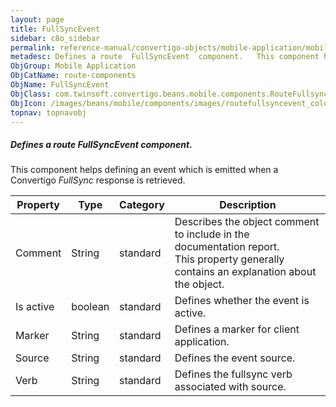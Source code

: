 ```yaml
---
layout: page
title: FullSyncEvent
sidebar: c8o_sidebar
permalink: reference-manual/convertigo-objects/mobile-application/mobile-components/route-components/fullsyncevent/
metadesc: Defines a route  FullSyncEvent  component.   This component helps defining an event which is emitted when a Convertigo  FullSync  response is retrieve
ObjGroup: Mobile Application
ObjCatName: route-components
ObjName: FullSyncEvent
ObjClass: com.twinsoft.convertigo.beans.mobile.components.RouteFullsyncEvent
ObjIcon: /images/beans/mobile/components/images/routefullsyncevent_color_32x32.png
topnav: topnavobj
---
```

##### Defines a route <i>FullSyncEvent</i> component. 

This component helps defining an event which is emitted when a Convertigo <i>FullSync</i> response is retrieved.

Property | Type | Category | Description
--- | --- | --- | ---
Comment | String | standard | Describes the object comment to include in the documentation report.<br/>This property generally contains an explanation about the object.
Is active | boolean | standard | Defines whether the event is active.<br/>
Marker | String | standard | Defines a marker for client application.<br/>
Source | String | standard | Defines the event source.<br/>
Verb | String | standard | Defines the fullsync verb associated with source.<br/>
